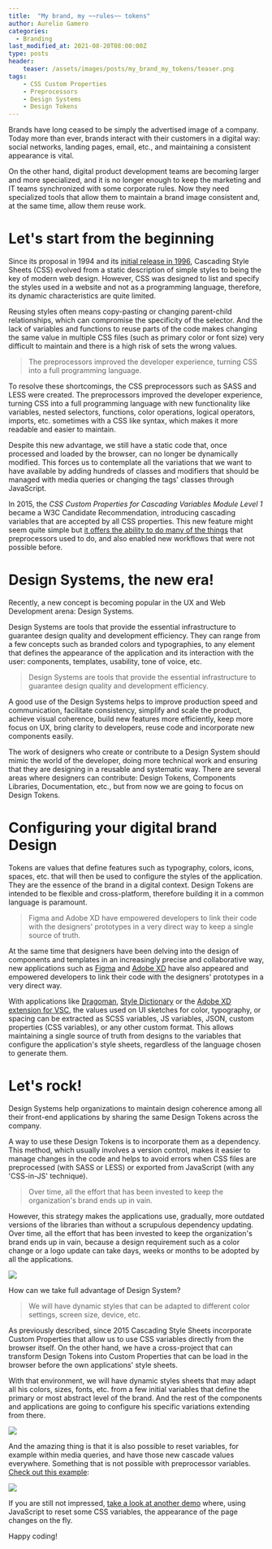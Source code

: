 ```yaml
---
title:  "My brand, my ~~rules~~ tokens"  
author: Aurelio Gamero  
categories:
  - Branding  
last_modified_at: 2021-08-20T08:00:00Z  
type: posts  
header:  
    teaser: /assets/images/posts/my_brand_my_tokens/teaser.png 
tags:
    - CSS Custom Properties
    - Preprocessors
    - Design Systems
    - Design Tokens
---
```


Brands have long ceased to be simply the advertised image of a company. Today 
more than ever, brands interact with their customers in a digital way: social 
networks, landing pages, email, etc., and maintaining a consistent appearance is 
vital.

On the other hand, digital product development teams are becoming larger and 
more specialized, and it is no longer enough to keep the marketing and IT teams 
synchronized with some corporate rules. Now they need specialized tools that 
allow them to maintain a brand image consistent and, at the same time, allow 
them reuse work.

# Let's start from the beginning

Since its proposal in 1994 and its 
[initial release in 1996](https://www.w3.org/TR/CSS1/), Cascading Style
Sheets (CSS) evolved from a static description of simple styles to being the key
of modern web design. However, CSS was designed to list and specify the styles 
used in a website and not as a programming language, therefore, its dynamic 
characteristics are quite limited.

Reusing styles often means copy-pasting or changing parent-child relationships, 
which can compromise the specificity of the selector. And the lack of variables 
and functions to reuse parts of the code makes changing the same value in 
multiple CSS files (such as primary color or font size) very difficult to 
maintain and there is a high risk of sets the wrong values.

> The preprocessors improved the developer experience, turning CSS into a full
> programming language.

To resolve these shortcomings, the CSS preprocessors such as SASS and LESS were
created. The preprocessors improved the developer experience, turning CSS into a
full programming language with new functionality like variables, nested
selectors, functions, color operations, logical operators, imports, etc.
sometimes with a CSS like syntax, which makes it more readable and easier to
maintain.

Despite this new advantage, we still have a static code that, once processed and 
loaded by the browser, can no longer be dynamically modified. This forces us to 
contemplate all the variations that we want to have available by adding hundreds 
of classes and modifiers that should be managed with media queries or changing 
the tags' classes through JavaScript.

In 2015, the *CSS Custom Properties for Cascading Variables Module Level 1* 
became a W3C Candidate Recommendation, introducing cascading variables that are 
accepted by all CSS properties. This new feature might seem quite simple but 
[it offers the ability to do many of the things](https://drafts.csswg.org/css-variables)
that preprocessors used to do, and also enabled new workflows that were not 
possible before.

# Design Systems, the new era!

Recently, a new concept is becoming popular in the UX and Web Development arena: 
Design Systems.

Design Systems are tools that provide the essential infrastructure to guarantee
design quality and development efficiency. They can range from a few concepts
such as branded colors and typographies, to any element that defines the
appearance of the application and its interaction with the user: components,
templates, usability, tone of voice, etc.

> Design Systems are tools that provide the essential infrastructure to
> guarantee design quality and development efficiency.

A good use of the Design Systems helps to improve production speed and 
communication, facilitate consistency, simplify and scale the product, achieve 
visual coherence, build new features more efficiently, keep more focus on UX, 
bring clarity to developers, reuse code and incorporate new components easily.

The work of designers who create or contribute to a Design System should mimic
the world of the developer, doing more technical work and ensuring that they are
designing in a reusable and systematic way. There are several areas where
designers can contribute: Design Tokens, Components Libraries, Documentation, 
etc., but from now we are going to focus on Design Tokens.

# Configuring your digital brand Design

Tokens are values that define features such as typography, colors, icons, 
spaces, etc. that will then be used to configure the styles of the application. 
They are the essence of the brand in a digital context. Design Tokens are 
intended to be flexible and cross-platform, therefore building it in a common 
language is paramount.

> Figma and Adobe XD have empowered developers to link their code with the 
> designers' prototypes in a very direct way to keep a single source of truth.

At the same time that designers have been delving into the design of components
and templates in an increasingly precise and collaborative way, new applications
such as [Figma](https://www.figma.com/)
and [Adobe XD](https://www.adobe.com/es/products/xd.html) have also appeared and
empowered developers to link their code with the designers' prototypes in a very
direct way.

With applications like [Dragoman](https://natebaldw.in/dragoman/),
[Style Dictionary](https://amzn.github.io/style-dictionary) or the
[Adobe XD extension for VSC](https://www.adobe.com/products/xd/learn/design-systems/cloud-libraries/vscode-extension.html), 
the values used on UI sketches for color, typography, or spacing can be 
extracted as SCSS variables, JS variables, JSON, custom properties (CSS 
variables), or any other custom format. This allows maintaining a single source 
of truth from designs to the variables that configure the application's style 
sheets, regardless of the language chosen to generate them.

# Let's rock!

Design Systems help organizations to maintain design coherence among all their 
front-end applications by sharing the same Design Tokens across the company.

A way to use these Design Tokens is to incorporate them as a dependency. This
method, which usually involves a version control, makes it easier to manage 
changes in the code and helps to avoid errors when CSS files are preprocessed 
(with SASS or LESS) or exported from JavaScript (with any 'CSS-in-JS' technique).

> Over time, all the effort that has been invested to keep the organization's 
> brand ends up in vain.

However, this strategy makes the applications use, gradually, more outdated
versions of the libraries than without a scrupulous dependency updating. Over 
time, all the effort that has been invested to keep the organization's brand 
ends up in vain, because a design requirement such as a color change or a logo 
update can take days, weeks or months to be adopted by all the applications.

<img src="{{site.baseurl}}/assets/images/posts/my_brand_my_tokens/dependencies.png">

How can we take full advantage of Design System?

> We will have dynamic styles that can be adapted to different color settings,
> screen size, device, etc.

As previously described, since 2015 Cascading Style Sheets incorporate Custom
Properties that allow us to use CSS variables directly from the browser itself. 
On the other hand, we have a cross-project that can transform Design Tokens into 
Custom Properties that can be load in the browser before the own applications' 
style sheets. 

With that environment, we will have dynamic styles sheets that may adapt all his 
colors, sizes, fonts, etc. from a few initial variables that define the primary 
or most abstract level of the brand. And the rest of the components and 
applications are going to configure his specific variations extending from there.

<img src="{{site.baseurl}}/assets/images/posts/my_brand_my_tokens/fundations.png">

And the amazing thing is that it is also possible to reset variables, for 
example within media queries, and have those new cascade values everywhere. 
Something that is not possible with preprocessor variables. 
[Check out this example](https://codepen.io/chriscoyier/pen/ORdLvq):

<img src="{{site.baseurl}}/assets/images/posts/my_brand_my_tokens/grid.gif">

If you are still not impressed, 
[take a look at another demo](https://googlechrome.github.io/samples/css-custom-properties/index.html)
where, using JavaScript to reset some CSS variables, the appearance of the page
changes on the fly.

Happy coding!
